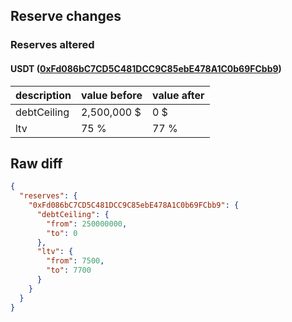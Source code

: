 ## Reserve changes

### Reserves altered

#### USDT ([0xFd086bC7CD5C481DCC9C85ebE478A1C0b69FCbb9](https://arbiscan.io/address/0xFd086bC7CD5C481DCC9C85ebE478A1C0b69FCbb9))

| description | value before | value after |
| --- | --- | --- |
| debtCeiling | 2,500,000 $ | 0 $ |
| ltv | 75 % | 77 % |


## Raw diff

```json
{
  "reserves": {
    "0xFd086bC7CD5C481DCC9C85ebE478A1C0b69FCbb9": {
      "debtCeiling": {
        "from": 250000000,
        "to": 0
      },
      "ltv": {
        "from": 7500,
        "to": 7700
      }
    }
  }
}
```